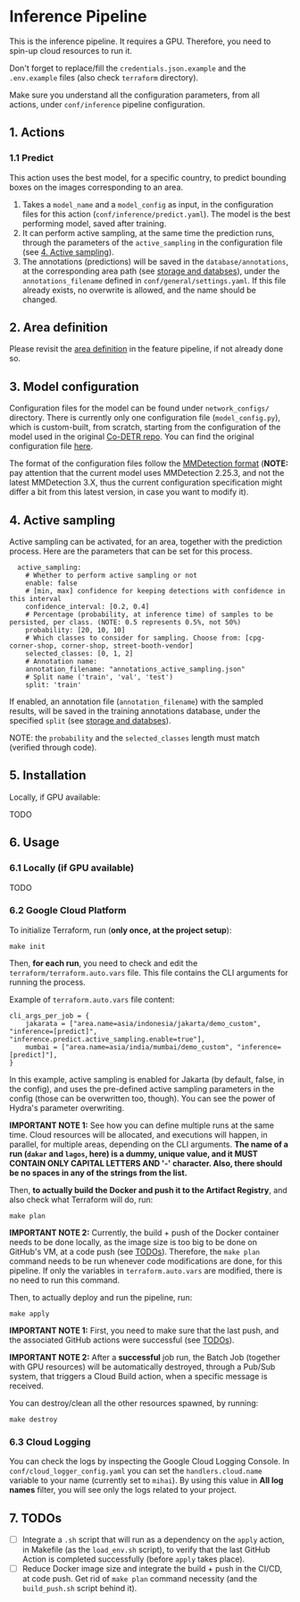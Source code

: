 # Inference Pipeline

This is the inference pipeline. It requires a GPU. Therefore, you need to spin-up cloud resources to run it.

Don't forget to replace/fill the `credentials.json.example` and the `.env.example` files (also check `terraform` directory).

Make sure you understand all the configuration parameters, from all actions, under `conf/inference` pipeline configuration.

## 1. Actions

### 1.1 Predict

This action uses the best model, for a specific country, to predict bounding boxes on the images corresponding to an area.

1. Takes a `model_name` and a `model_config` as input, in the configuration files for this action (`conf/inference/predict.yaml`). The model is the best performing model, saved after training.
2. It can perform active sampling, at the same time the prediction runs, through the parameters of the `active_sampling` in the configuration file (see [4. Active sampling](#4-active-sampling)).
3. The annotations (predictions) will be saved in the `database/annotations`, at the corresponding area path (see [storage and databses](../../README.md#-4-storage-and-databases)), under the `annotations_filename` defined in `conf/general/settings.yaml`. If this file already exists, no overwrite is allowed, and the name should be changed.

## 2. Area definition

Please revisit the [area definition](../feature_pipeline/README.md#2-area-definition) in the feature pipeline, if not already done so.

## 3. Model configuration

Configuration files for the model can be found under `network_configs/` directory. There is currently only one configuration file (`model_config.py`), which is custom-built, from scratch, starting from the configuration of the model used in the original [Co-DETR repo](https://github.com/Sense-X/Co-DETR/tree/main). You can find the original configuration file [here](https://github.com/Sense-X/Co-DETR/blob/main/projects/configs/co_dino_vit/co_dino_5scale_vit_large_coco.py).

The format of the configuration files follow the [MMDetection format](https://mmdetection.readthedocs.io/en/dev-3.x/user_guides/config.html) (**NOTE:** pay attention that the current model uses MMDetection 2.25.3, and not the latest MMDetection 3.X, thus the current configuration specification might differ a bit from this latest version, in case you want to modify it).

## 4. Active sampling

Active sampling can be activated, for an area, together with the prediction process. Here are the parameters that can be set for this process.

```
  active_sampling:
    # Whether to perform active sampling or not
    enable: false
    # [min, max] confidence for keeping detections with confidence in this interval
    confidence_interval: [0.2, 0.4]
    # Percentage (probability, at inference time) of samples to be persisted, per class. (NOTE: 0.5 represents 0.5%, not 50%)
    probability: [20, 10, 10]
    # Which classes to consider for sampling. Choose from: [cpg-corner-shop, corner-shop, street-booth-vendor]
    selected_classes: [0, 1, 2]
    # Annotation name:
    annotation_filename: "annotations_active_sampling.json"
    # Split name ('train', 'val', 'test')
    split: 'train'
```

If enabled, an annotation file (`annotation_filename`) with the sampled results, will be saved in the training annotations database, under the specified `split` (see [storage and databses](../../README.md#-4-storage-and-databases)).

NOTE: the `probability` and the `selected_classes` length must match (verified through code).
## 5. Installation

Locally, if GPU available:

TODO

## 6. Usage

### 6.1 Locally (if GPU available)

TODO

### 6.2 Google Cloud Platform

To initialize Terraform, run (**only once, at the project setup**):
```
make init
```
Then, **for each run**, you need to check and edit the `terraform/terraform.auto.vars` file. This file contains the CLI arguments for running the process.

Example of `terraform.auto.vars` file content:
```
cli_args_per_job = {
    jakarata = ["area.name=asia/indonesia/jakarta/demo_custom", "inference=[predict]", "inference.predict.active_sampling.enable=true"],
    mumbai = ["area.name=asia/india/mumbai/demo_custom", "inference=[predict]"],
}
```

In this example, active sampling is enabled for Jakarta (by default, false, in the config), and uses the pre-defined active sampling parameters in the config (those can be overwritten too, though). You can see the power of Hydra's parameter overwriting.


**IMPORTANT NOTE 1:** See how you can define multiple runs at the same time. Cloud resources will be allocated, and executions will happen, in parallel, for multiple areas, depending on the CLI arguments. **The name of a run (``dakar`` and ``lagos``, here) is a dummy, unique value, and it MUST CONTAIN ONLY CAPITAL LETTERS AND '-' character. Also, there should be no spaces in any of the strings from the list.**

Then, **to actually build the Docker and push it to the Artifact Registry**, and also check what Terraform will do, run:
```
make plan
```

**IMPORTANT NOTE 2:** Currently, the build + push of the Docker container needs to be done locally, as the image size is too big to be done on GitHub's VM, at a code push (see [TODOs](#7-todos)). Therefore, the `make plan` command needs to be run whenever code modifications are done, for this pipeline. If only the variables in `terraform.auto.vars` are modified, there is no need to run this command.

Then, to actually deploy and run the pipeline, run:
```
make apply
```

**IMPORTANT NOTE 1:** First, you need to make sure that the last push, and the associated GitHub actions were successful (see [TODOs](#7-todos)).

**IMPORTANT NOTE 2:** After a **successful** job run, the Batch Job (together with GPU resources) will be automatically destroyed, through a Pub/Sub system, that triggers a Cloud Build action, when a specific message is received.

You can destroy/clean all the other resources spawned, by running:
```
make destroy
```

### 6.3 Cloud Logging
 You can check the logs by inspecting the Google Cloud Logging Console. In `conf/cloud_logger_config.yaml` you can set the `handlers.cloud.name` variable to your name (currently set to `mihai`). By using this value in **All log names** filter, you will see only the logs related to your project.

## 7. TODOs
- [ ] Integrate a `.sh` script that will run as a dependency on the `apply` action, in Makefile (as the ``load_env.sh`` script), to verify that the last GitHub Action is completed successfully (before ``apply`` takes place).
- [ ] Reduce Docker image size and integrate the build + push in the CI/CD, at code push. Get rid of `make plan` command necessity (and the `build_push.sh` script behind it).
